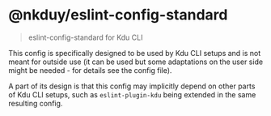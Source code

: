 # @nkduy/eslint-config-standard

> eslint-config-standard for Kdu CLI

This config is specifically designed to be used by Kdu CLI setups
and is not meant for outside use (it can be used but some adaptations
on the user side might be needed - for details see the config file).

A part of its design is that this config may implicitly depend on
other parts of Kdu CLI setups, such as `eslint-plugin-kdu` being
extended in the same resulting config.
